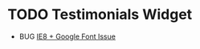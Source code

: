 # TODO Testimonials Widget

* BUG [IE8 + Google Font Issue](http://wordpress.org/support/topic/ie8-google-font-issue)